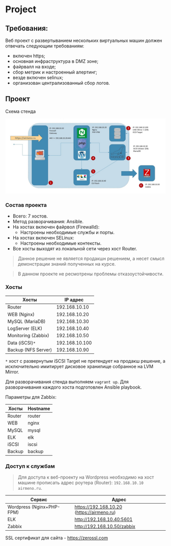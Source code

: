 # Project


## Требования:

Веб проект с развертыванием нескольких виртуальных машин должен отвечать следующим требованиям:
* включен https;
* основная инфраструктура в DMZ зоне;
* файрвалл на входе;
* сбор метрик и настроенный алертинг;
* везде включен selinux;
* организован централизованный сбор логов.


## Проект

Схема стенда

![Image 1](docs/stand.jpg)


### Состав проекта

- Всего: 7 хостов. 
- Метод разворачивания: Ansible.
- На хостах включен файрвол (Firewalld):
	- Настроены необходимые службы и порты.
- На хостах включен SELinux:
	- Настроены необходимые контексты.
- Все хосты выходят из локальной сети через хост Router.


> Данное решение не является продакшн решением, а несет смысл демонстрации знаний полученных на курсе. 

> В данном проекте не ресмотрены проблемы отказоустойчивости.

### Хосты

Хосты | IP адрес
------| ---------
Router | 192.168.10.10
WEB (Nginx) | 192.168.10.20
MySQL (MariaDB) | 192.168.10.30
LogServer (ELK) | 192.168.10.40
Monitoring (Zabbix) | 192.168.10.50
Data (iSCSI)`*` | 192.168.10.100
Backup (NFS Server) | 192.168.10.90

`*` хост с развернутым iSCSI Target не претендует на продакш решение, а исключительно имитирует дисковое хранилище собранное на LVM Mirror. 


Для разворачивания стенда выполняем `vagrant up`. Для разворачивания каждого хоста подготовлен Ansible playbook. 


Параметры для Zabbix:

Хосты | Hostname
------| ---------
Router | router
WEB | nginx
MySQL | mysql
ELK | elk
iSCSI | iscsi
Backup | backup

### Доступ к службам

> Для доступа к веб-проекту на Wordpress необходимо на хост машине прописать адрес роутера (Router): `192.168.10.10 airmeno.ru`.

Сервис | Адрес
------| ---------
Wordpress (Nginx+PHP-FPM) | https://192.168.10.20 (https://airmeno.ru)
ELK | http://192.168.10.40:5601
Zabbix | http://192.168.10.50/zabbix


SSL сертификат для сайта - https://zerossl.com